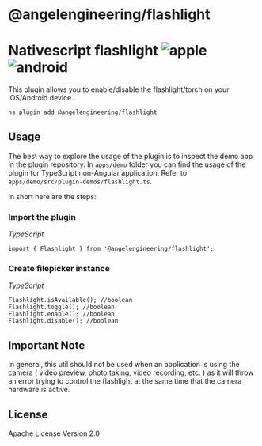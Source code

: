 # @angelengineering/flashlight

# Nativescript flashlight ![apple](https://cdn3.iconfinder.com/data/icons/picons-social/57/16-apple-32.png) ![android](https://cdn4.iconfinder.com/data/icons/logos-3/228/android-32.png)

This plugin allows you to enable/disable the flashlight/torch on your iOS/Android device.

```javascript
ns plugin add @angelengineering/flashlight
```

## Usage

The best way to explore the usage of the plugin is to inspect the demo app in the plugin repository.
In `apps/demo` folder you can find the usage of the plugin for TypeScript non-Angular application. Refer to `apps/demo/src/plugin-demos/flashlight.ts`.

In short here are the steps:

### Import the plugin

_TypeScript_

```
import { Flashlight } from '@angelengineering/flashlight';
```

### Create filepicker instance

_TypeScript_

```
Flashlight.isAvailable(); //boolean
Flashlight.toggle(); //boolean
Flashlight.enable(); //boolean
Flashlight.disable(); //boolean
```



## Important Note
In general, this util should not be used when an application is using the camera ( video preview, photo taking, video recording, etc. ) as it will throw an error trying to control the flashlight at the same time that the camera hardware is active. 

## License

Apache License Version 2.0
